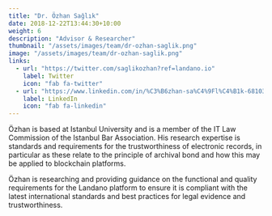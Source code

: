 ```yaml
---
title: "Dr. Özhan Sağlık"
date: 2018-12-22T13:44:30+10:00
weight: 6
description: "Advisor & Researcher"
thumbnail: "/assets/images/team/dr-ozhan-saglik.png"
image: "/assets/images/team/dr-ozhan-saglik.png"
links:
  - url: "https://twitter.com/saglikozhan?ref=landano.io"
    label: Twitter
    icon: "fab fa-twitter"
  - url: "https://www.linkedin.com/in/%C3%B6zhan-sa%C4%9Fl%C4%B1k-6810355a/?ref=landano.io"
    label: LinkedIn
    icon: "fab fa-linkedin"
---
```

Özhan is based at Istanbul University and is a member of the IT Law Commission of the Istanbul Bar Association. His research expertise is standards and requirements for the trustworthiness of electronic records, in particular as these relate to the principle of archival bond and how this may be applied to blockchain platforms.

Özhan is researching and providing guidance on the functional and quality requirements for the Landano platform to ensure it is compliant with the latest international standards and best practices for legal evidence and trustworthiness.